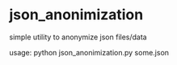 # json_anonimization
simple utility to anonymize json files/data

usage: 
python json_anonimization.py some.json
